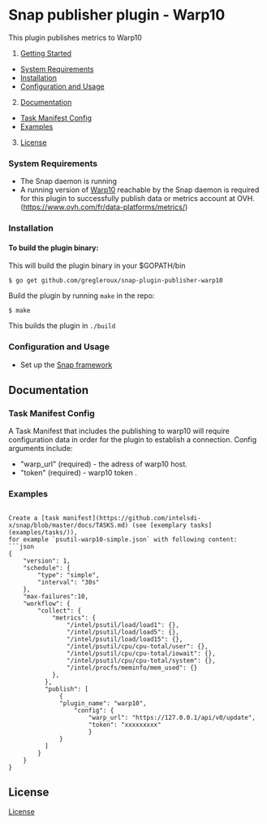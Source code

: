 # Snap publisher plugin - Warp10

This plugin publishes metrics to Warp10

1. [Getting Started](#getting-started)
  * [System Requirements](#system-requirements)
  * [Installation](#installation)
  * [Configuration and Usage](#configuration-and-usage)
2. [Documentation](#documentation)
  * [Task Manifest Config](#task-manifest-config)
  * [Examples](#examples)
3. [License](#license)
  

### System Requirements
* The Snap daemon is running
* A running version of [Warp10](https://github.com/cityzendata/warp10-platform) reachable by the Snap daemon is required for this plugin to successfully publish data or metrics account at OVH.(https://www.ovh.com/fr/data-platforms/metrics/)

### Installation
#### To build the plugin binary:
This will build the plugin binary in your $GOPATH/bin
```
$ go get github.com/gregleroux/snap-plugin-publisher-warp10
```

Build the plugin by running `make` in the repo:
```
$ make
```
This builds the plugin in `./build`

### Configuration and Usage
* Set up the [Snap framework](https://github.com/intelsdi-x/snap/blob/master/README.md#getting-started)

## Documentation

### Task Manifest Config
A Task Manifest that includes the publishing to warp10 will require configuration data in order for the plugin to establish a connection. Config arguments include:
* "warp_url" (required) - the adress of warp10 host.
* "token" (required) - warp10 token .

### Examples

```

Create a [task manifest](https://github.com/intelsdi-x/snap/blob/master/docs/TASKS.md) (see [exemplary tasks](examples/tasks/)),
for example `psutil-warp10-simple.json` with following content:
```json
{
    "version": 1,
    "schedule": {
        "type": "simple",
        "interval": "30s"
    },
    "max-failures":10,
    "workflow": {
        "collect": {
            "metrics": {
                "/intel/psutil/load/load1": {},
                "/intel/psutil/load/load5": {},
                "/intel/psutil/load/load15": {},
                "/intel/psutil/cpu/cpu-total/user": {},
                "/intel/psutil/cpu/cpu-total/iowait": {},
                "/intel/psutil/cpu/cpu-total/system": {},
                "/intel/procfs/meminfo/mem_used": {}
            },
          },
          "publish": [
              {
              "plugin_name": "warp10",
                  "config": {
                      "warp_url": "https://127.0.0.1/api/v0/update",
                      "token": "xxxxxxxxx"
                      }
              }
          ]
        }
    }
}

```

## License
[License](LICENSE)

